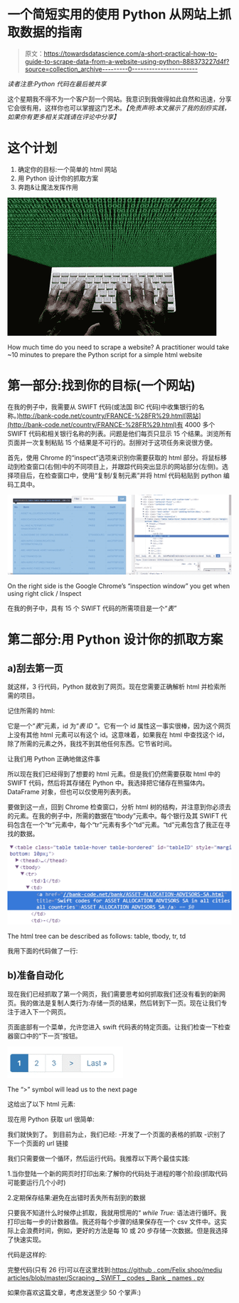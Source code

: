 # 一个简短实用的使用 Python 从网站上抓取数据的指南

> 原文：<https://towardsdatascience.com/a-short-practical-how-to-guide-to-scrape-data-from-a-website-using-python-888373227d4f?source=collection_archive---------0----------------------->

*读者注意:Python 代码在最后被共享*

这个星期我不得不为一个客户刮一个网站。我意识到我做得如此自然和迅速，分享它会很有用，这样你也可以掌握这门艺术。*【免责声明:本文展示了我的刮痧实践，如果你有更多相关实践请在评论中分享】*

# 这个计划

1.  确定你的目标:一个简单的 html 网站
2.  用 Python 设计你的抓取方案
3.  奔跑&让魔法发挥作用

![](img/520f84c0c2c72ddb129cc5ea469ae6aa.png)

How much time do you need to scrape a website? A practitioner would take ~10 minutes to prepare the Python script for a simple html website

# 第一部分:找到你的目标(一个网站)

在我的例子中，我需要从 SWIFT 代码(或法国 BIC 代码)中收集银行的名称。)http://bank-code.net/country/FRANCE-%28FR%29.html[网站](http://bank-code.net/country/FRANCE-%28FR%29.html)有 4000 多个 SWIFT 代码和相关银行名称的列表。问题是他们每页只显示 15 个结果。浏览所有页面并一次复制粘贴 15 个结果是不可行的。刮擦对于这项任务来说很方便。

首先，使用 Chrome 的“inspect”选项来识别你需要获取的 html 部分。将鼠标移动到检查窗口(右侧)中的不同项目上，并跟踪代码突出显示的网站部分(左侧)。选择项目后，在检查窗口中，使用“复制/复制元素”并将 html 代码粘贴到 python 编码工具中。

![](img/35ca370d7e14605fc67814fff7c95b44.png)

On the right side is the Google Chrome’s “inspection window” you get when using right click / Inspect

在我的例子中，具有 15 个 SWIFT 代码的所需项目是一个“*表”*

# 第二部分:用 Python 设计你的抓取方案

## a)刮去第一页

就这样，3 行代码，Python 就收到了网页。现在您需要正确解析 html 并检索所需的项目。

记住所需的 html:

它是一个“*表*”元素，id 为“*表 ID* ”。它有一个 id 属性这一事实很棒，因为这个网页上没有其他 html 元素可以有这个 id。这意味着，如果我在 html 中查找这个 id，除了所需的元素之外，我找不到其他任何东西。它节省时间。

让我们用 Python 正确地做这件事

所以现在我们已经得到了想要的 html 元素。但是我们仍然需要获取 html 中的 SWIFT 代码，然后将其存储在 Python 中。我选择把它储存在熊猫体内。DataFrame 对象，但也可以仅使用列表列表。

要做到这一点，回到 Chrome 检查窗口，分析 html 树的结构，并注意到你必须去的元素。在我的例子中，所需的数据在“tbody”元素中。每个银行及其 SWIFT 代码包含在一个“tr”元素中，每个“tr”元素有多个“td”元素。“td”元素包含了我正在寻找的数据。

![](img/3e6ad5bc19b5a3934bc43e020b1ad112.png)

The html tree can be described as follows: table, tbody, tr, td

我用下面的代码做了一行:

## b)准备自动化

现在我们已经抓取了第一个网页，我们需要思考如何抓取我们还没有看到的新网页。我的做法是复制人类行为:存储一页的结果，然后转到下一页。现在让我们专注于进入下一个网页。

页面底部有一个菜单，允许您进入 swift 代码表的特定页面。让我们检查一下检查器窗口中的“下一页”按钮。

![](img/24ce187be0c831744208f4040d96bd6b.png)

The “>” symbol will lead us to the next page

这给出了以下 html 元素:

现在用 Python 获取 url 很简单:

我们就快到了。
到目前为止，我们已经:
-开发了一个页面的表格的抓取
-识别了下一个页面的 url 链接

我们只需要做一个循环，然后运行代码。我推荐以下两个最佳实践:

1.当你登陆一个新的网页时打印出来:了解你的代码处于进程的哪个阶段(抓取代码可能要运行几个小时)

2.定期保存结果:避免在出错时丢失所有刮到的数据

只要我不知道什么时候停止抓取，我就用惯用的“ *while True:* 语法进行循环。我打印出每一步的计数器值。我还将每个步骤的结果保存在一个 csv 文件中。这实际上会浪费时间，例如，更好的方法是每 10 或 20 步存储一次数据。但是我选择了快速实现。

代码是这样的:

完整代码(只有 26 行)可以在这里找到:[https://github . com/Felix shop/mediu articles/blob/master/Scraping _ SWIFT _ codes _ Bank _ names . py](https://github.com/FelixChop/MediumArticles/blob/master/Scraping_SWIFT_codes_Bank_names.py)

如果你喜欢这篇文章，考虑发送至少 50 个掌声:)